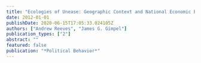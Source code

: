 ```yaml
---
title: "Ecologies of Unease: Geographic Context and National Economic Evaluations"
date: 2012-01-01
publishDate: 2020-06-15T17:05:33.024105Z
authors: ["Andrew Reeves", "James G. Gimpel"]
publication_types: ["2"]
abstract: ""
featured: false
publication: "*Political Behavior*"
---
```


